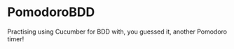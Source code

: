 PomodoroBDD
===========

Practising using Cucumber for BDD with, you guessed it, another Pomodoro timer!